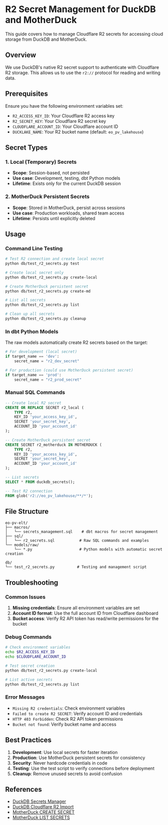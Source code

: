 # R2 Secret Management for DuckDB and MotherDuck

This guide covers how to manage Cloudflare R2 secrets for accessing cloud storage from DuckDB and MotherDuck.

## Overview

We use DuckDB's native R2 secret support to authenticate with Cloudflare R2 storage. This allows us to use the `r2://` protocol for reading and writing data.

## Prerequisites

Ensure you have the following environment variables set:
- `R2_ACCESS_KEY_ID`: Your Cloudflare R2 access key
- `R2_SECRET_KEY`: Your Cloudflare R2 secret key  
- `CLOUDFLARE_ACCOUNT_ID`: Your Cloudflare account ID
- `DUCKLAKE_NAME`: Your R2 bucket name (default: `eo_pv_lakehouse`)

## Secret Types

### 1. Local (Temporary) Secrets
- **Scope**: Session-based, not persisted
- **Use case**: Development, testing, dbt Python models
- **Lifetime**: Exists only for the current DuckDB session

### 2. MotherDuck Persistent Secrets
- **Scope**: Stored in MotherDuck, persist across sessions
- **Use case**: Production workloads, shared team access
- **Lifetime**: Persists until explicitly deleted

## Usage

### Command Line Testing

```bash
# Test R2 connection and create local secret
python db/test_r2_secrets.py test

# Create local secret only
python db/test_r2_secrets.py create-local

# Create MotherDuck persistent secret
python db/test_r2_secrets.py create-md

# List all secrets
python db/test_r2_secrets.py list

# Clean up all secrets
python db/test_r2_secrets.py cleanup
```

### In dbt Python Models

The raw models automatically create R2 secrets based on the target:

```python
# For development (local secret)
if target_name == 'dev':
    secret_name = "r2_dev_secret"

# For production (could use MotherDuck persistent secret)
if target_name == 'prod':
    secret_name = "r2_prod_secret"
```

### Manual SQL Commands

```sql
-- Create local R2 secret
CREATE OR REPLACE SECRET r2_local (
    TYPE r2,
    KEY_ID 'your_access_key_id',
    SECRET 'your_secret_key',
    ACCOUNT_ID 'your_account_id'
);

-- Create MotherDuck persistent secret
CREATE SECRET r2_motherduck IN MOTHERDUCK (
    TYPE r2,
    KEY_ID 'your_access_key_id',
    SECRET 'your_secret_key',
    ACCOUNT_ID 'your_account_id'
);

-- List secrets
SELECT * FROM duckdb_secrets();

-- Test R2 connection
FROM glob('r2://eo_pv_lakehouse/**/*');
```

## File Structure

```
eo-pv-elt/
├── macros/
│   └── secrets_management.sql    # dbt macros for secret management
├── sql/
│   └── r2_secrets.sql           # Raw SQL commands and examples
└── models/raw/
    └── *.py                     # Python models with automatic secret creation

db/
└── test_r2_secrets.py          # Testing and management script
```

## Troubleshooting

### Common Issues

1. **Missing credentials**: Ensure all environment variables are set
2. **Account ID format**: Use the full account ID from Cloudflare dashboard
3. **Bucket access**: Verify R2 API token has read/write permissions for the bucket

### Debug Commands

```bash
# Check environment variables
echo $R2_ACCESS_KEY_ID
echo $CLOUDFLARE_ACCOUNT_ID

# Test secret creation
python db/test_r2_secrets.py create-local

# List active secrets
python db/test_r2_secrets.py list
```

### Error Messages

- `Missing R2 credentials`: Check environment variables
- `Failed to create R2 SECRET`: Verify account ID and credentials
- `HTTP 403 Forbidden`: Check R2 API token permissions
- `Bucket not found`: Verify bucket name and access

## Best Practices

1. **Development**: Use local secrets for faster iteration
2. **Production**: Use MotherDuck persistent secrets for consistency
3. **Security**: Never hardcode credentials in code
4. **Testing**: Use the test script to verify connections before deployment
5. **Cleanup**: Remove unused secrets to avoid confusion

## References

- [DuckDB Secrets Manager](https://duckdb.org/docs/stable/configuration/secrets_manager.html)
- [DuckDB Cloudflare R2 Import](https://duckdb.org/docs/stable/guides/network_cloud_storage/cloudflare_r2_import.html)
- [MotherDuck CREATE SECRET](https://motherduck.com/docs/sql-reference/motherduck-sql-reference/create-secret/)
- [MotherDuck LIST SECRETS](https://motherduck.com/docs/sql-reference/motherduck-sql-reference/list-secrets/)
